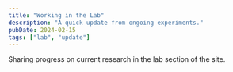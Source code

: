 ```yaml
---
title: "Working in the Lab"
description: "A quick update from ongoing experiments."
pubDate: 2024-02-15
tags: ["lab", "update"]
---
```

Sharing progress on current research in the lab section of the site.
